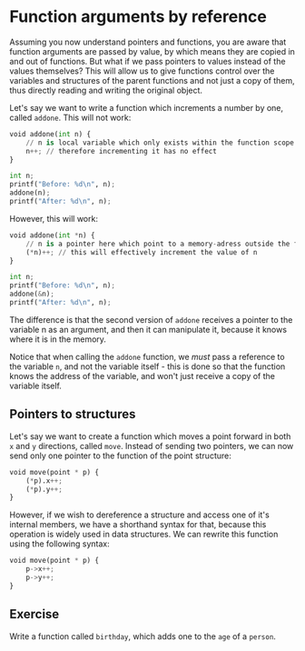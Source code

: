# Function arguments by reference

Assuming you now understand pointers and functions, you are aware that function arguments are passed by value, by which means they are copied in and out of functions. But what if we pass pointers to values instead of the values themselves? This will allow us to give functions control over the variables and structures of the parent functions and not just a copy of them, thus directly reading and writing the original object.

Let's say we want to write a function which increments a number by one, called `addone`. This will not work:

```python
void addone(int n) {
    // n is local variable which only exists within the function scope
    n++; // therefore incrementing it has no effect
}

int n;
printf("Before: %d\n", n);
addone(n);
printf("After: %d\n", n);
```

However, this will work:

```python
void addone(int *n) {
    // n is a pointer here which point to a memory-adress outside the function scope
    (*n)++; // this will effectively increment the value of n
}

int n;
printf("Before: %d\n", n);
addone(&n);
printf("After: %d\n", n);
```

The difference is that the second version of `addone` receives a pointer to the variable n as an argument, and then it can manipulate it, because it knows where it is in the memory.

Notice that when calling the `addone` function, we *must* pass a reference to the variable `n`, and not the variable itself - this is done so that the function knows the address of the variable, and won't just receive a copy of the variable itself.

## Pointers to structures

Let's say we want to create a function which moves a point forward in both `x` and `y` directions, called `move`. Instead of sending two pointers, we can now send only one pointer to the function of the point structure:

```python
void move(point * p) {
    (*p).x++;
    (*p).y++;
}
```

However, if we wish to dereference a structure and access one of it's internal members, we have a shorthand syntax for that, because this operation is widely used in data structures. We can rewrite this function using the following syntax:

```python
void move(point * p) {
    p->x++;
    p->y++;
}
```

## Exercise

Write a function called `birthday`, which adds one to the `age` of a `person`.
